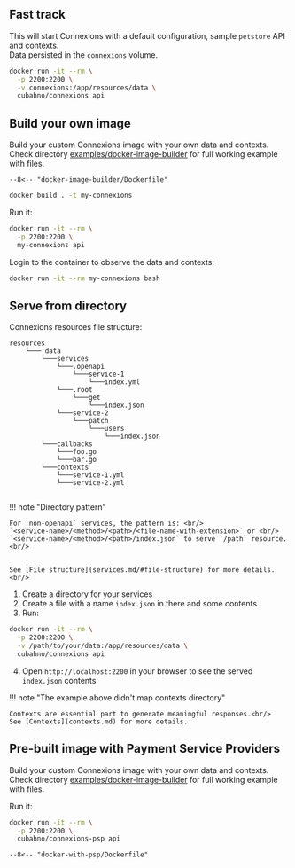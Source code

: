 
## Fast track

This will start Connexions with a default configuration, sample `petstore` API and contexts.<br/>
Data persisted in the `connexions` volume.

```bash 
docker run -it --rm \
  -p 2200:2200 \
  -v connexions:/app/resources/data \
  cubahno/connexions api
``` 

## Build your own image

Build your custom Connexions image with your own data and contexts.<br/>
Check directory [examples/docker-image-builder](https://github.com/cubahno/connexions/tree/master/resources/examples/docker-image-builder) 
for full working example with files.

```Dockefile  title="examples/docker-image-builder/Dockerfile"
--8<-- "docker-image-builder/Dockerfile"
```

```bash
docker build . -t my-connexions
```

Run it:

```bash
docker run -it --rm \
  -p 2200:2200 \
  my-connexions api
```

Login to the container to observe the data and contexts:

```bash
docker run -it --rm my-connexions bash
```



## Serve from directory

Connexions resources file structure:
```text
resources
    └─── data
        └───services
            └───.openapi
                └───service-1
                    └───index.yml
            └───.root
                └───get
                    └───index.json
            └───service-2
                └───patch
                    └───users
                        └───index.json
        └───callbacks
            └───foo.go
            └───bar.go
        └───contexts
            └───service-1.yml
            └───service-2.yml
        
```

!!! note "Directory pattern"

    For `non-openapi` services, the pattern is: <br/>
    `<service-name>/<method>/<path>/<file-name-with-extension>` or <br/>
    `<service-name>/<method>/<path>/index.json` to serve `/path` resource. <br/>
    
    
    See [File structure](services.md/#file-structure) for more details.<br/>



1. Create a directory for your services
2. Create a file with a name `index.json` in there and some contents
3. Run:

```bash
docker run -it --rm \
  -p 2200:2200 \
  -v /path/to/your/data:/app/resources/data \
  cubahno/connexions api
```

4. Open `http://localhost:2200` in your browser to see the served `index.json` contents

!!! note "The example above didn't map contexts directory"

    Contexts are essential part to generate meaningful responses.<br/>
    See [Contexts](contexts.md) for more details.


## Pre-built image with Payment Service Providers

Build your custom Connexions image with your own data and contexts.<br/>
Check directory [examples/docker-image-builder](https://github.com/cubahno/connexions/tree/master/resources/examples/docker-with-psp)
for full working example with files.


Run it:

```bash
docker run -it --rm \
  -p 2200:2200 \
  cubahno/connexions-psp api
```


```Dockefile  title="examples/docker-with-psp/Dockerfile"
--8<-- "docker-with-psp/Dockerfile"
```

